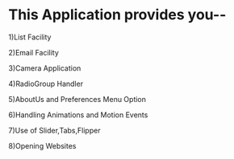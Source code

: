 # This Application provides you--

1)List Facility

2)Email Facility

3)Camera Application

4)RadioGroup Handler

5)AboutUs and Preferences Menu Option

6)Handling Animations and Motion Events

7)Use of Slider,Tabs,Flipper

8)Opening Websites 